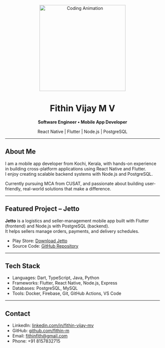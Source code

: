 <!-- Centered Animation -->
<p align="center">
  <img src="https://media3.giphy.com/media/v1.Y2lkPTc5MGI3NjExaDNldGJlemxodWVyejh2dHdudWYxejBneHd6dDlxeTJmcWNtYTBwMyZlcD12MV9pbnRlcm5hbF9naWZfYnlfaWQmY3Q9Zw/78XCFBGOlS6keY1Bil/giphy.gif" width="280" alt="Coding Animation" />
</p>

<h1 align="center">Fithin Vijay M V</h1>
<p align="center"><strong>Software Engineer • Mobile App Developer</strong></p>
<p align="center">React Native | Flutter | Node.js | PostgreSQL</p>

---

## About Me

I am a mobile app developer from Kochi, Kerala, with hands-on experience in building cross-platform applications using React Native and Flutter.  
I enjoy creating scalable backend systems with Node.js and PostgreSQL.  

Currently pursuing MCA from CUSAT, and passionate about building user-friendly, real-world solutions that make a difference.

---

## Featured Project – Jetto

**Jetto** is a logistics and seller-management mobile app built with Flutter (frontend) and Node.js with PostgreSQL (backend).  
It helps sellers manage orders, payments, and delivery schedules.

- Play Store: [Download Jetto](https://play.google.com/store/apps/details?id=com.jetto.store)  
- Source Code: [GitHub Repository](https://github.com/fithin-m/jetto)

---

## Tech Stack

- Languages: Dart, TypeScript, Java, Python  
- Frameworks: Flutter, React Native, Node.js, Express  
- Databases: PostgreSQL, MySQL  
- Tools: Docker, Firebase, Git, GitHub Actions, VS Code

---

## Contact

- LinkedIn: [linkedin.com/in/fithin-vijay-mv](https://www.linkedin.com/in/fithin-vijay-mv)  
- GitHub: [github.com/fithin-m](https://github.com/fithin-m)  
- Email: fithinfith@gmail.com  
- Phone: +91 8157832715



